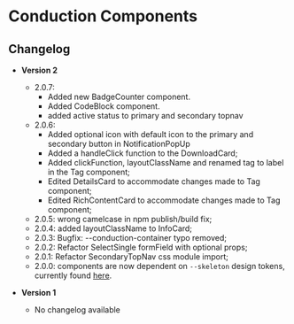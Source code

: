 # Conduction Components

## Changelog

- **Version 2**

  - 2.0.7: 
    - Added new BadgeCounter component.
    - Added CodeBlock component.
	- added active status to primary and secondary topnav
  - 2.0.6: 
    - Added optional icon with default icon to the primary and secondary button in NotificationPopUp
    - Added a handleClick function to the DownloadCard;
    - Added clickFunction, layoutClassName and renamed tag to label in the Tag component;
    - Edited DetailsCard to accommodate changes made to Tag component;
    - Edited RichContentCard to accommodate changes made to Tag component;
  - 2.0.5: wrong camelcase in npm publish/build fix;
  - 2.0.4: added layoutClassName to InfoCard;
  - 2.0.3: Bugfix: --conduction-container typo removed;
  - 2.0.2: Refactor SelectSingle formField with optional props;
  - 2.0.1: Refactor SecondaryTopNav css module import;
  - 2.0.0: components are now dependent on `--skeleton` design tokens, currently found [here](https://github.com/OpenCatalogi/web-app/blob/development/pwa/src/styling/design-tokens/skeleton-design-tokens.css).

- **Version 1**

  - No changelog available
